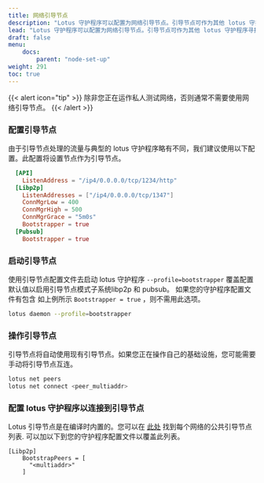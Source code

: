 ```yaml
---
title: 网络引导节点
description: "Lotus 守护程序可以配置为网络引导节点。引导节点可作为其他 lotus 守护程序寻找对等节点的初始联系点。"
lead: "Lotus 守护程序可以配置为网络引导节点。引导节点可作为其他 lotus 守护程序寻找对等节点的初始联系点。"
draft: false
menu:
    docs:
        parent: "node-set-up"
weight: 291
toc: true
---
```


{{< alert icon="tip" >}}
除非您正在运作私人测试网络，否则通常不需要使用网络引导节点。
{{< /alert >}}

### 配置引导节点

由于引导节点处理的流量与典型的 lotus 守护程序略有不同，我们建议使用以下配置。此配置将设置节点作为引导节点。

```toml
  [API]
    ListenAddress = "/ip4/0.0.0.0/tcp/1234/http"
  [Libp2p]
    ListenAddresses = ["/ip4/0.0.0.0/tcp/1347"]
    ConnMgrLow = 400
    ConnMgrHigh = 500
    ConnMgrGrace = "5m0s"
    Bootstrapper = true
  [Pubsub]
    Bootstrapper = true

```

### 启动引导节点

使用引导节点配置文件去启动 lotus 守护程序 `--profile=bootstrapper` 覆盖配置默认值以启用引导节点模式子系统libp2p 和 pubsub。
如果您的守护程序配置文件有包含 如上例所示 `Bootstrapper = true` ，则不需用此选项。

```bash
lotus daemon --profile=bootstrapper
```

### 操作引导节点
引导节点将自动使用现有引导节点。如果您正在操作自己的基础设施，您可能需要手动将引导节点互连。

```bash
lotus net peers
lotus net connect <peer_multiaddr>
```

### 配置 lotus 守护程序以连接到引导节点

Lotus 引导节点是在编译时内置的。您可以在 [此处](https://github.com/filecoin-project/lotus/tree/master/build/bootstrap) 找到每个网络的公共引导节点列表. 可以加以下到您的守护程序配置文件以覆盖此列表。


```
[Libp2p]
    BootstrapPeers = [
      "<multiaddr>"
    ]
```

